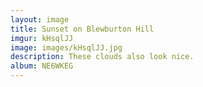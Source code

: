 ```yaml
---
layout: image
title: Sunset on Blewburton Hill
imgur: kHsqlJJ
image: images/kHsqlJJ.jpg
description: These clouds also look nice.
album: NE6WKEG
---
```


